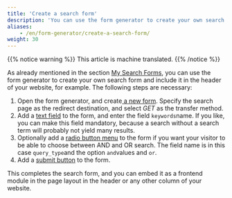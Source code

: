 ```yaml
---
title: 'Create a search form'
description: 'You can use the form generator to create your own search form and include it in the header of your website, for example.'
aliases:
    - /en/form-generator/create-a-search-form/
weight: 30
---
```


{{% notice warning %}}
This article is machine translated.
{{% /notice %}}

As already mentioned in the section [My Search Forms](../../modulverwaltung/website-suche/#eigene-suchformulare), you can use the form generator to create your own search form and include it in the header of your website, for example. The following steps are necessary:

1. Open the form generator, and create[ a new form](../../formulargenerator/formulare/#formular-konfiguration). Specify the search page as the redirect destination, and select *GET* as the transfer method.
2. Add a [text field](../../formulargenerator/formularfelder/#textfeld) to the form, and enter the field `keywords`name. If you like, you can make this field mandatory, because a search without a search term will probably not yield many results.
3. Optionally add a [radio button menu](../../formulargenerator/formularfelder/#radio-button-menue) to the form if you want your visitor to be able to choose between AND and OR search. The field name is in this case `query_type`and the option `and`values and `or`.
4. Add a [submit button](../../formulargenerator/formularfelder/#absendefeld) to the form.

This completes the search form, and you can embed it as a frontend module in the page layout in the header or any other column of your website.
